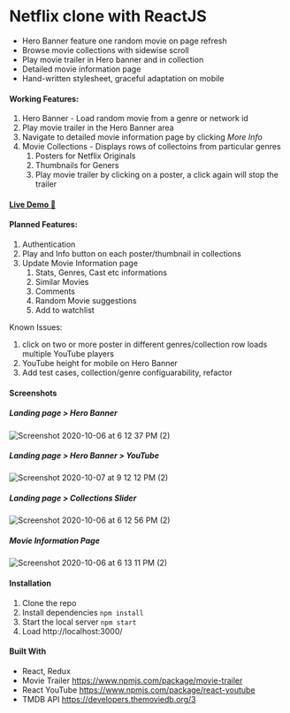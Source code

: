 # Netflix clone with ReactJS

* Hero Banner feature one random movie on page refresh 
* Browse movie collections with sidewise scroll 
* Play movie trailer in Hero banner and in collection 
* Detailed movie information page 
* Hand-written stylesheet, graceful adaptation on mobile

#### Working Features:
1. Hero Banner - Load random movie from a genre or network id
2. Play movie trailer in the Hero Banner area
3. Navigate to detailed movie information page by clicking _More Info_
4. Movie Collections - Displays rows of collectoins from particular genres
    1. Posters for Netflix Originals
    2. Thumbnails for Geners 
    3. Play movie trailer by clicking on a poster, a click again will stop the trailer

#### [Live Demo :rocket: ](https://netflix-clone-45239.web.app/)

#### Planned Features:
1. Authentication 
2. Play and Info button on each poster/thumbnail in collections
3. Update Movie Information page
    1. Stats, Genres, Cast etc informations
    2. Similar Movies
    3. Comments
    4. Random Movie suggestions
    5. Add to watchlist
    
Known Issues:
1. click on two or more poster in different genres/collection row loads multiple YouTube players
2. YouTube height for mobile on Hero Banner
3. Add test cases, collection/genre configuarability, refactor 


#### Screenshots
##### Landing page > Hero Banner
![Screenshot 2020-10-06 at 6 12 37 PM (2)](https://user-images.githubusercontent.com/71149670/95203178-00b7cd80-0800-11eb-9a1a-1235cdc6f66f.png)

##### Landing page > Hero Banner > YouTube 
![Screenshot 2020-10-07 at 9 12 12 PM (2)](https://user-images.githubusercontent.com/71149670/95354332-ebb36b00-08e1-11eb-99ec-36abd4a1c53a.png)

##### Landing page > Collections Slider
![Screenshot 2020-10-06 at 6 12 56 PM (2)](https://user-images.githubusercontent.com/71149670/95203198-07464500-0800-11eb-98b3-18137dcc86ee.png)

##### Movie Information Page
![Screenshot 2020-10-06 at 6 13 11 PM (2)](https://user-images.githubusercontent.com/71149670/95203200-07dedb80-0800-11eb-905f-a3146d1456cd.png)



#### Installation
1. Clone the repo
2. Install dependencies `npm install` 
3. Start the local server `npm start`
4. Load http://localhost:3000/

#### Built With
* React, Redux 
* Movie Trailer https://www.npmjs.com/package/movie-trailer
* React YouTube https://www.npmjs.com/package/react-youtube
* TMDB API https://developers.themoviedb.org/3
